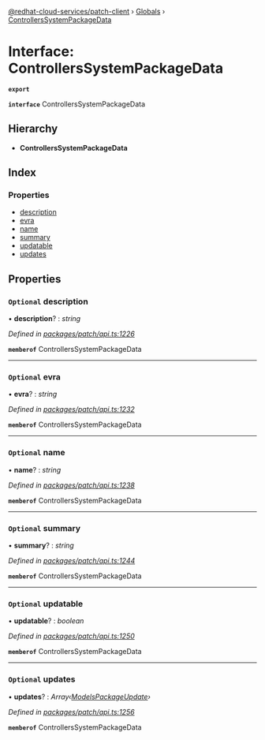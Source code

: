 [@redhat-cloud-services/patch-client](../README.md) › [Globals](../globals.md) › [ControllersSystemPackageData](controllerssystempackagedata.md)

# Interface: ControllersSystemPackageData

**`export`** 

**`interface`** ControllersSystemPackageData

## Hierarchy

* **ControllersSystemPackageData**

## Index

### Properties

* [description](controllerssystempackagedata.md#optional-description)
* [evra](controllerssystempackagedata.md#optional-evra)
* [name](controllerssystempackagedata.md#optional-name)
* [summary](controllerssystempackagedata.md#optional-summary)
* [updatable](controllerssystempackagedata.md#optional-updatable)
* [updates](controllerssystempackagedata.md#optional-updates)

## Properties

### `Optional` description

• **description**? : *string*

*Defined in [packages/patch/api.ts:1226](https://github.com/RedHatInsights/javascript-clients/blob/c0f4325/packages/patch/api.ts#L1226)*

**`memberof`** ControllersSystemPackageData

___

### `Optional` evra

• **evra**? : *string*

*Defined in [packages/patch/api.ts:1232](https://github.com/RedHatInsights/javascript-clients/blob/c0f4325/packages/patch/api.ts#L1232)*

**`memberof`** ControllersSystemPackageData

___

### `Optional` name

• **name**? : *string*

*Defined in [packages/patch/api.ts:1238](https://github.com/RedHatInsights/javascript-clients/blob/c0f4325/packages/patch/api.ts#L1238)*

**`memberof`** ControllersSystemPackageData

___

### `Optional` summary

• **summary**? : *string*

*Defined in [packages/patch/api.ts:1244](https://github.com/RedHatInsights/javascript-clients/blob/c0f4325/packages/patch/api.ts#L1244)*

**`memberof`** ControllersSystemPackageData

___

### `Optional` updatable

• **updatable**? : *boolean*

*Defined in [packages/patch/api.ts:1250](https://github.com/RedHatInsights/javascript-clients/blob/c0f4325/packages/patch/api.ts#L1250)*

**`memberof`** ControllersSystemPackageData

___

### `Optional` updates

• **updates**? : *Array‹[ModelsPackageUpdate](modelspackageupdate.md)›*

*Defined in [packages/patch/api.ts:1256](https://github.com/RedHatInsights/javascript-clients/blob/c0f4325/packages/patch/api.ts#L1256)*

**`memberof`** ControllersSystemPackageData
